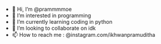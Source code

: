 - 👋 Hi, I’m @prammmmoe
- 👀 I’m interested in programming
- 🌱 I’m currently learning coding in python
- 💞️ I’m looking to collaborate on idk
- 📫 How to reach me : @instagram.com/ikhwanpramuditha

<!---
prammmmoe/prammmmoe is a ✨ special ✨ repository because its `README.md` (this file) appears on your GitHub profile.
You can click the Preview link to take a look at your changes.
--->
